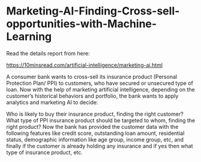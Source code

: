 # Marketing-AI-Finding-Cross-sell-opportunities-with-Machine-Learning


Read the details report from here:

https://10minsread.com/artificial-intelligence/marketing-ai.html


A consumer bank wants to cross-sell its insurance product (Personal Protection Plan/ PPI) to customers, who have secured or unsecured type of loan. Now with the help of marketing artificial intelligence, depending on the customer’s historical behaviors and portfolio, the bank wants to apply analytics and marketing AI to decide:

Who is likely to buy their insurance product, finding the right customer?
What type of PPI insurance product should be targeted to whom, finding the right product?
Now the bank has provided the customer data with the following features like credit score, outstanding loan amount, residential status, demographic information like age group, income group, etc, and finally if the customer is already holding any insurance and if yes then what type of insurance product, etc.


